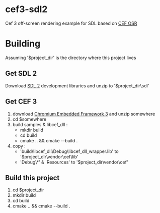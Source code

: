 # cef3-sdl2
Cef 3 off-screen rendering example for SDL based on [CEF OSR](https://github.com/qwertzui11/cef_osr)

# Building
Assuming '$project_dir' is the directory where this project lives

## Get SDL 2
Download [SDL 2](https://www.libsdl.org/download-2.0.php) development libraries and unzip to '$project_dir\sdl'

## Get CEF 3
1. download [Chromium Embedded Framework 3](https://cefbuilds.com/) and unzip somewhere
2. cd $somewhere
3. build samples & libcef_dll :
    - mkdir build
    - cd build
    - cmake .. && cmake --build .
4. copy :
    - 'build\libcef_dll\Debug\libcef_dll_wrapper.lib' to '$project_dir\vendor\cef\lib'
    - 'Debug\\*' & 'Resources' to '$project_dir\vendor\cef'

## Build this project
1. cd $project_dir
2. mkdir build
3. cd build
4. cmake .. && cmake --build .
